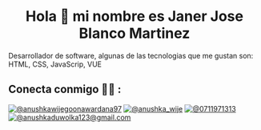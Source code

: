 <div align="center">
  <h1 align="center">Hola 🙌 mi nombre es Janer Jose Blanco Martinez</h1>
</div>

Desarrollador de software, algunas de las tecnologias que me gustan son: HTML, CSS, JavaScrip, VUE

## Conecta conmigo 👨‍💻 :
[![@anushkawijegoonawardana97](https://img.icons8.com/fluency/48/000000/linkedin.png "@anushkawijegoonawardana97")](www.linkedin.com/in/janer-jose-blanco-martinez-888a9124b) [![@anushka_wije](https://img.icons8.com/fluency/48/000000/twitter-squared.png "@anushka_wije")]([https://twitter.com/anushka_wije](https://twitter.com/JJBlancoDev)) [![@0711971313](https://img.icons8.com/fluency/48/000000/phone-disconnected.png "@0711971313")](tel:3106686026) [![@anushkaduwolka123@gmail.com](https://img.icons8.com/fluency/48/000000/apple-mail.png "@anushkaduwolka123@gmail.com")](ingjanerblanco@gmail.com)








